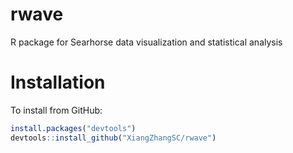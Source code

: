 # rwave
R package for Searhorse data visualization and statistical analysis

# Installation
To install from GitHub:

```r
install.packages("devtools")
devtools::install_github("XiangZhangSC/rwave")
```
